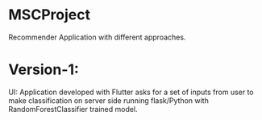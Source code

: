 # MSCProject
Recommender Application with different approaches.

# Version-1:
UI: Application developed with Flutter asks for a set of inputs from user to make classification on server side running flask/Python
with RandomForestClassifier trained model.
